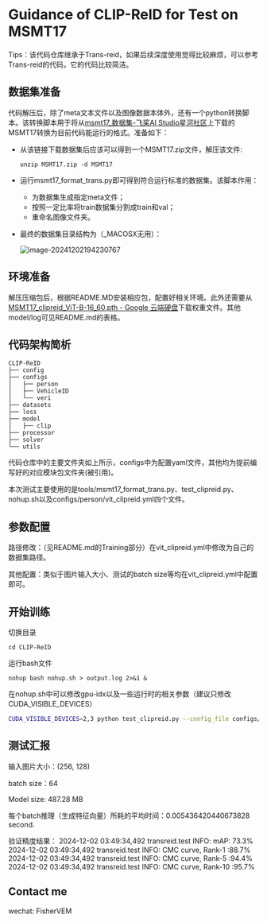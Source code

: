 # Guidance of CLIP-ReID for Test on MSMT17

Tips：该代码仓库继承于Trans-reid，如果后续深度使用觉得比较麻烦，可以参考Trans-reid的代码，它的代码比较简洁。

## 数据集准备

代码解压后，除了meta文本文件以及图像数据本体外，还有一个python转换脚本。该转换脚本用于将从[msmt17_数据集-飞桨AI Studio星河社区](https://aistudio.baidu.com/datasetdetail/166508)上下载的MSMT17转换为目前代码能运行的格式。准备如下：

- 从该链接下载数据集后应该可以得到一个MSMT17.zip文件，解压该文件:

  ````
  unzip MSMT17.zip -d MSMT17
  ````

- 运行msmt17_format_trans.py即可得到符合运行标准的数据集。该脚本作用：

  - 为数据集生成指定meta文件；
  - 按照一定比率将train数据集分割成train和val；
  - 重命名图像文件夹。

- 最终的数据集目录结构为（_MACOSX无用）：

  ![image-20241202194230767](command/image-20241202194230767.png)

## 环境准备

解压压缩包后，根据README.MD安装相应包，配置好相关环境。此外还需要从[MSMT17_clipreid_ViT-B-16_60.pth - Google 云端硬盘](https://drive.google.com/file/d/1BVaZo93kOksYLjFNH3Gf7JxIbPlWSkcO/view)下载权重文件。其他model/log可见README.md的表格。

## 代码架构简析

```
CLIP-ReID
├── config
├── configs
│   ├── person
│   ├── VehicleID
│   └── veri
├── datasets
├── loss
├── model
│   ├── clip
├── processor
├── solver
└── utils
```

代码仓库中的主要文件夹如上所示，configs中为配置yaml文件，其他均为提前编写好的对应模块包文件夹(被引用)。

本次测试主要使用的是tools/msmt17_format_trans.py、test_clipreid.py、nohup.sh以及configs/person/vit_clipreid.yml四个文件。

## 参数配置

路径修改：（见README.md的Training部分）在vit_clipreid.yml中修改为自己的数据集路径。

其他配置：类似于图片输入大小、测试的batch size等均在vit_clipreid.yml中配置即可。

## 开始训练

切换目录

```shell
cd CLIP-ReID
```

运行bash文件

```shell
nohup bash nohup.sh > output.log 2>&1 &
```

在nohup.sh中可以修改gpu-idx以及一些运行时的相关参数（建议只修改CUDA_VISIBLE_DEVICES）

```bash
CUDA_VISIBLE_DEVICES=2,3 python test_clipreid.py --config_file configs/person/vit_clipreid.yml TEST.WEIGHT '/data/jhb_data/checkpoints/MSMT17_clipreid_ViT-B-16_60.pth'#这里换成权重文件路径
```

## 测试汇报

输入图片大小：(256, 128)

batch size：64

Model size: 487.28 MB

每个batch推理（生成特征向量）所耗的平均时间：0.005436420440673828 second.

验证精度结果：
2024-12-02 03:49:34,492 transreid.test INFO: mAP: 73.3%
2024-12-02 03:49:34,492 transreid.test INFO: CMC curve, Rank-1  :88.7%
2024-12-02 03:49:34,492 transreid.test INFO: CMC curve, Rank-5  :94.4%
2024-12-02 03:49:34,492 transreid.test INFO: CMC curve, Rank-10 :95.7%

## Contact me

wechat: FisherVEM

